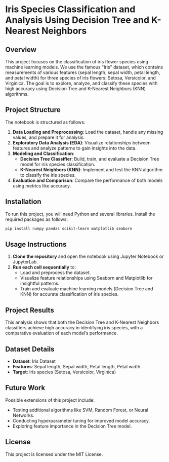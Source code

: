 # Iris Species Classification and Analysis Using Decision Tree and K-Nearest Neighbors

## Overview
This project focuses on the classification of iris flower species using machine learning models. We use the famous "Iris" dataset, which contains measurements of various features (sepal length, sepal width, petal length, and petal width) for three species of iris flowers: Setosa, Versicolor, and Virginica. The goal is to explore, analyze, and classify these species with high accuracy using Decision Tree and K-Nearest Neighbors (KNN) algorithms.

## Project Structure
The notebook is structured as follows:
1. **Data Loading and Preprocessing**: Load the dataset, handle any missing values, and prepare it for analysis.
2. **Exploratory Data Analysis (EDA)**: Visualize relationships between features and analyze patterns to gain insights into the data.
3. **Modeling and Classification**:
   - **Decision Tree Classifier**: Build, train, and evaluate a Decision Tree model for iris species classification.
   - **K-Nearest Neighbors (KNN)**: Implement and test the KNN algorithm to classify the iris species.
4. **Evaluation and Comparison**: Compare the performance of both models using metrics like accuracy.

## Installation
To run this project, you will need Python and several libraries. Install the required packages as follows:
```bash
pip install numpy pandas scikit-learn matplotlib seaborn
```


## Usage Instructions
1. **Clone the repository** and open the notebook using Jupyter Notebook or JupyterLab.
2. **Run each cell sequentially** to:
   - Load and preprocess the dataset.
   - Visualize feature relationships using Seaborn and Matplotlib for insightful patterns.
   - Train and evaluate machine learning models (Decision Tree and KNN) for accurate classification of iris species.

## Project Results
This analysis shows that both the Decision Tree and K-Nearest Neighbors classifiers achieve high accuracy in identifying iris species, with a comparative evaluation of each model’s performance.

## Dataset Details
- **Dataset**: Iris Dataset
- **Features**: Sepal length, Sepal width, Petal length, Petal width
- **Target**: Iris species (Setosa, Versicolor, Virginica)

## Future Work
Possible extensions of this project include:
- Testing additional algorithms like SVM, Random Forest, or Neural Networks.
- Conducting hyperparameter tuning for improved model accuracy.
- Exploring feature importance in the Decision Tree model.

## License
This project is licensed under the MIT License.
